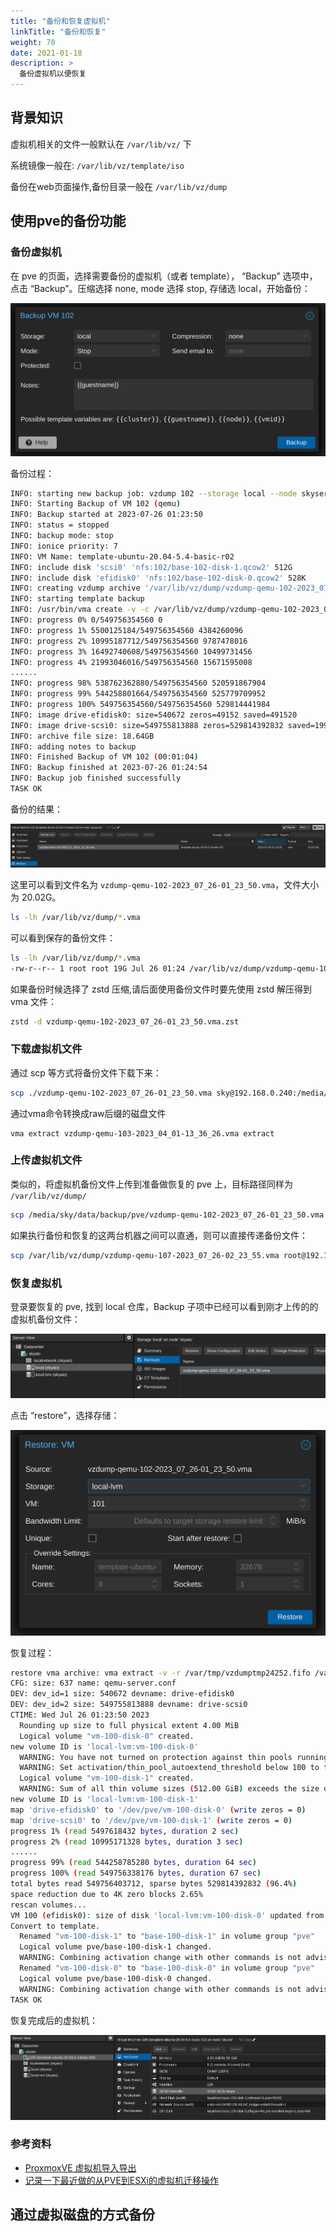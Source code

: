 ```yaml
---
title: "备份和恢复虚拟机"
linkTitle: "备份和恢复"
weight: 70
date: 2021-01-18
description: >
  备份虚拟机以便恢复
---
```




## 背景知识

虚拟机相关的文件一般默认在 `/var/lib/vz/` 下

系统镜像一般在: `/var/lib/vz/template/iso`

备份在web页面操作,备份目录一般在 `/var/lib/vz/dump`



## 使用pve的备份功能

### 备份虚拟机

在 pve 的页面，选择需要备份的虚拟机（或者 template）， “Backup” 选项中，点击 “Backup”。压缩选择 none, mode 选择 stop, 存储选 local，开始备份：

![backup-now](images/backup-now.png)

备份过程：

```bash
INFO: starting new backup job: vzdump 102 --storage local --node skyserver --remove 0 --mode stop --compress 0 --notes-template '{{guestname}}'
INFO: Starting Backup of VM 102 (qemu)
INFO: Backup started at 2023-07-26 01:23:50
INFO: status = stopped
INFO: backup mode: stop
INFO: ionice priority: 7
INFO: VM Name: template-ubuntu-20.04-5.4-basic-r02
INFO: include disk 'scsi0' 'nfs:102/base-102-disk-1.qcow2' 512G
INFO: include disk 'efidisk0' 'nfs:102/base-102-disk-0.qcow2' 528K
INFO: creating vzdump archive '/var/lib/vz/dump/vzdump-qemu-102-2023_07_26-01_23_50.vma'
INFO: starting template backup
INFO: /usr/bin/vma create -v -c /var/lib/vz/dump/vzdump-qemu-102-2023_07_26-01_23_50.tmp/qemu-server.conf exec:cat > /var/lib/vz/dump/vzdump-qemu-102-2023_07_26-01_23_50.dat drive-efidisk0=/mnt/pve/nfs/images/102/base-102-disk-0.qcow2 drive-scsi0=/mnt/pve/nfs/images/102/base-102-disk-1.qcow2
INFO: progress 0% 0/549756354560 0
INFO: progress 1% 5500125184/549756354560 4384260096
INFO: progress 2% 10995187712/549756354560 9787478016
INFO: progress 3% 16492740608/549756354560 10499731456
INFO: progress 4% 21993046016/549756354560 15671595008
......
INFO: progress 98% 538762362880/549756354560 520591867904
INFO: progress 99% 544258801664/549756354560 525779709952
INFO: progress 100% 549756354560/549756354560 529814441984
INFO: image drive-efidisk0: size=540672 zeros=49152 saved=491520
INFO: image drive-scsi0: size=549755813888 zeros=529814392832 saved=19941421056
INFO: archive file size: 18.64GB
INFO: adding notes to backup
INFO: Finished Backup of VM 102 (00:01:04)
INFO: Backup finished at 2023-07-26 01:24:54
INFO: Backup job finished successfully
TASK OK
```

备份的结果：

![backup-result](images/backup-result.png)

这里可以看到文件名为 `vzdump-qemu-102-2023_07_26-01_23_50.vma`，文件大小为 20.02G。

```bash
ls -lh /var/lib/vz/dump/*.vma
```

可以看到保存的备份文件：

```bash
ls -lh /var/lib/vz/dump/*.vma
-rw-r--r-- 1 root root 19G Jul 26 01:24 /var/lib/vz/dump/vzdump-qemu-102-2023_07_26-01_23_50.vma
```

如果备份时候选择了 zstd 压缩,请后面使用备份文件时要先使用 zstd 解压得到 vma 文件：

```bash
zstd -d vzdump-qemu-102-2023_07_26-01_23_50.vma.zst 
```





### 下载虚拟机文件

通过 scp 等方式将备份文件下载下来：

```bash
scp ./vzdump-qemu-102-2023_07_26-01_23_50.vma sky@192.168.0.240:/media/sky/data/backup/pve
```

通过vma命令转换成raw后缀的磁盘文件

```mipsasm
vma extract vzdump-qemu-103-2023_04_01-13_36_26.vma extract
```

### 上传虚拟机文件

类似的，将虚拟机备份文件上传到准备做恢复的 pve 上，目标路径同样为 `/var/lib/vz/dump/`

```bash
scp /media/sky/data/backup/pve/vzdump-qemu-102-2023_07_26-01_23_50.vma root@192.168.0.8:/var/lib/vz/dump/
```

如果执行备份和恢复的这两台机器之间可以直通，则可以直接传递备份文件：

```bash
scp /var/lib/vz/dump/vzdump-qemu-107-2023_07_26-02_23_55.vma root@192.168.0.8:/var/lib/vz/dump/
```



### 恢复虚拟机

登录要恢复的 pve, 找到 local 仓库，Backup 子项中已经可以看到刚才上传的的虚拟机备份文件：

![local-repo](images/local-repo.png)

点击 “restore”，选择存储：

![restore](images/restore.png)

恢复过程：

```bash
restore vma archive: vma extract -v -r /var/tmp/vzdumptmp24252.fifo /var/lib/vz/dump/vzdump-qemu-102-2023_07_26-01_23_50.vma /var/tmp/vzdumptmp24252
CFG: size: 637 name: qemu-server.conf
DEV: dev_id=1 size: 540672 devname: drive-efidisk0
DEV: dev_id=2 size: 549755813888 devname: drive-scsi0
CTIME: Wed Jul 26 01:23:50 2023
  Rounding up size to full physical extent 4.00 MiB
  Logical volume "vm-100-disk-0" created.
new volume ID is 'local-lvm:vm-100-disk-0'
  WARNING: You have not turned on protection against thin pools running out of space.
  WARNING: Set activation/thin_pool_autoextend_threshold below 100 to trigger automatic extension of thin pools before they get full.
  Logical volume "vm-100-disk-1" created.
  WARNING: Sum of all thin volume sizes (512.00 GiB) exceeds the size of thin pool pve/data and the size of whole volume group (<399.00 GiB).
new volume ID is 'local-lvm:vm-100-disk-1'
map 'drive-efidisk0' to '/dev/pve/vm-100-disk-0' (write zeros = 0)
map 'drive-scsi0' to '/dev/pve/vm-100-disk-1' (write zeros = 0)
progress 1% (read 5497618432 bytes, duration 2 sec)
progress 2% (read 10995171328 bytes, duration 3 sec)
......
progress 99% (read 544258785280 bytes, duration 64 sec)
progress 100% (read 549756338176 bytes, duration 67 sec)
total bytes read 549756403712, sparse bytes 529814392832 (96.4%)
space reduction due to 4K zero blocks 2.65%
rescan volumes...
VM 100 (efidisk0): size of disk 'local-lvm:vm-100-disk-0' updated from 528K to 4M
Convert to template.
  Renamed "vm-100-disk-1" to "base-100-disk-1" in volume group "pve"
  Logical volume pve/base-100-disk-1 changed.
  WARNING: Combining activation change with other commands is not advised.
  Renamed "vm-100-disk-0" to "base-100-disk-0" in volume group "pve"
  Logical volume pve/base-100-disk-0 changed.
  WARNING: Combining activation change with other commands is not advised.
TASK OK
```

恢复完成后的虚拟机：

![vm](images/vm.png)

### 参考资料

- [ProxmoxVE 虚拟机导入导出](https://www.bilibili.com/read/cv12624930/)
- [记录一下最近做的从PVE到ESXi的虚拟机迁移操作](https://www.cnblogs.com/passacaglia/p/17280167.html)

## 通过虚拟磁盘的方式备份